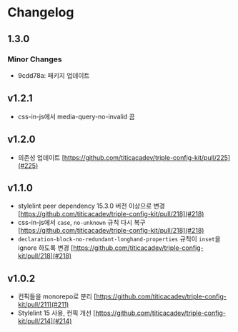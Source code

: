 # Changelog

## 1.3.0

### Minor Changes

- 9cdd78a: 패키지 업데이트

## v1.2.1

- css-in-js에서 media-query-no-invalid 끔

## v1.2.0

- 의존성 업데이트 [https://github.com/titicacadev/triple-config-kit/pull/225](#225)

## v1.1.0

- stylelint peer dependency 15.3.0 버전 이상으로 변경 [https://github.com/titicacadev/triple-config-kit/pull/218](#218)
- css-in-js에서 `case`, `no-unknown` 규칙 다시 복구 [https://github.com/titicacadev/triple-config-kit/pull/218](#218)
- `declaration-block-no-redundant-longhand-properties` 규칙이 `inset`을 ignore 하도록 변경 [https://github.com/titicacadev/triple-config-kit/pull/218](#218)

## v1.0.2

- 컨픽들을 monorepo로 분리 [https://github.com/titicacadev/triple-config-kit/pull/211](#211)
- Stylelint 15 사용, 컨픽 개선 [https://github.com/titicacadev/triple-config-kit/pull/214](#214)
